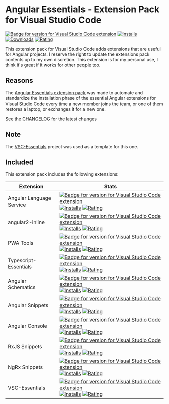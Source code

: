 # Angular Essentials - Extension Pack for Visual Studio Code

[![Badge for version for Visual Studio Code extension](https://flat.badgen.net/vs-marketplace/v/Gydunhn.angular-essentials?color=blue)](https://marketplace.visualstudio.com/items?itemName=Gydunhn.angular-essentials) [![Installs](https://flat.badgen.net/vs-marketplace/i/Gydunhn.angular-essentials?color=blue)](https://marketplace.visualstudio.com/items?itemName=Gydunhn.angular-essentials) [![Downloads](https://flat.badgen.net/vs-marketplace/d/Gydunhn.angular-essentials?color=blue)](https://marketplace.visualstudio.com/items?itemName=Gydunhn.angular-essentials) [![Rating](https://flat.badgen.net/vs-marketplace/rating/Gydunhn.angular-essentials?color=blue)](https://marketplace.visualstudio.com/items?itemName=Gydunhn.angular-essentials)

This extension pack for Visual Studio Code adds extensions that are useful for Angular projects. I reserve the right to update the extensions pack contents up to my own discretion. This extension is for my personal use, I think it's great if it works for other people too.

## Reasons

The [Angular Essentials extension pack] was made to automate and standardize the installation phase of the essential Angular extensions for Visual Studio Code every time a new member joins the team, or one of them restores a laptop, or exchanges it for a new one.

See the [CHANGELOG](CHANGELOG.md) for the latest changes

## Note

The [VSC-Essentials] project was used as a template for this one.

## Included

This extension pack includes the following extensions:

| Extension                | Stats                                                                                                                                                                                                                                                                                                                                                                                                                                                                                                                                                                                                          |
| ------------------------ | -------------------------------------------------------------------------------------------------------------------------------------------------------------------------------------------------------------------------------------------------------------------------------------------------------------------------------------------------------------------------------------------------------------------------------------------------------------------------------------------------------------------------------------------------------------------------------------------------------------- |
| Angular Language Service | [![Badge for version for Visual Studio Code extension](https://flat.badgen.net/vs-marketplace/v/Angular.ng-template?color=blue)](https://marketplace.visualstudio.com/items?itemName=Angular.ng-template) [![Installs](https://flat.badgen.net/vs-marketplace/i/Angular.ng-template?color=blue)](https://marketplace.visualstudio.com/items?itemName=Angular.ng-template) [![Rating](https://flat.badgen.net/vs-marketplace/rating/Angular.ng-template?color=blue)](https://marketplace.visualstudio.com/items?itemName=Angular.ng-template)                                                                   |
| angular2-inline          | [![Badge for version for Visual Studio Code extension](https://flat.badgen.net/vs-marketplace/v/natewallace.angular2-inline?color=blue)](https://marketplace.visualstudio.com/items?itemName=natewallace.angular2-inline) [![Installs](https://flat.badgen.net/vs-marketplace/i/natewallace.angular2-inline?color=blue)](https://marketplace.visualstudio.com/items?itemName=natewallace.angular2-inline) [![Rating](https://flat.badgen.net/vs-marketplace/rating/natewallace.angular2-inline?color=blue)](https://marketplace.visualstudio.com/items?itemName=natewallace.angular2-inline)                   |
| PWA Tools                | [![Badge for version for Visual Studio Code extension](https://flat.badgen.net/vs-marketplace/v/johnpapa.pwa-tools?color=blue)](https://marketplace.visualstudio.com/items?itemName=johnpapa.pwa-tools) [![Installs](https://flat.badgen.net/vs-marketplace/i/johnpapa.pwa-tools?color=blue)](https://marketplace.visualstudio.com/items?itemName=johnpapa.pwa-tools) [![Rating](https://flat.badgen.net/vs-marketplace/rating/johnpapa.pwa-tools?color=blue)](https://marketplace.visualstudio.com/items?itemName=johnpapa.pwa-tools)                                                                         |
| Typescript-Essentials    | [![Badge for version for Visual Studio Code extension](https://flat.badgen.net/vs-marketplace/v/Gydunhn.typescript-essentials?color=blue)](https://marketplace.visualstudio.com/items?itemName=Gydunhn.typescript-essentials) [![Installs](https://flat.badgen.net/vs-marketplace/i/Gydunhn.typescript-essentials?color=blue)](https://marketplace.visualstudio.com/items?itemName=Gydunhn.typescript-essentials) [![Rating](https://flat.badgen.net/vs-marketplace/rating/Gydunhn.typescript-essentials?color=blue)](https://marketplace.visualstudio.com/items?itemName=Gydunhn.typescript-essentials)       |
| Angular Schematics       | [![Badge for version for Visual Studio Code extension](https://flat.badgen.net/vs-marketplace/v/cyrilletuzi.angular-schematics?color=blue)](https://marketplace.visualstudio.com/items?itemName=cyrilletuzi.angular-schematics) [![Installs](https://flat.badgen.net/vs-marketplace/i/cyrilletuzi.angular-schematics?color=blue)](https://marketplace.visualstudio.com/items?itemName=cyrilletuzi.angular-schematics) [![Rating](https://flat.badgen.net/vs-marketplace/rating/cyrilletuzi.angular-schematics?color=blue)](https://marketplace.visualstudio.com/items?itemName=cyrilletuzi.angular-schematics) |
| Angular Snippets         | [![Badge for version for Visual Studio Code extension](https://flat.badgen.net/vs-marketplace/v/johnpapa.Angular2?color=blue)](https://marketplace.visualstudio.com/items?itemName=johnpapa.Angular2) [![Installs](https://flat.badgen.net/vs-marketplace/i/johnpapa.Angular2?color=blue)](https://marketplace.visualstudio.com/items?itemName=johnpapa.Angular2) [![Rating](https://flat.badgen.net/vs-marketplace/rating/johnpapa.Angular2?color=blue)](https://marketplace.visualstudio.com/items?itemName=johnpapa.Angular2)                                                                               |
| Angular Console          | [![Badge for version for Visual Studio Code extension](https://flat.badgen.net/vs-marketplace/v/nrwl.angular-console?color=blue)](https://marketplace.visualstudio.com/items?itemName=nrwl.angular-console) [![Installs](https://flat.badgen.net/vs-marketplace/i/nrwl.angular-console?color=blue)](https://marketplace.visualstudio.com/items?itemName=nrwl.angular-console) [![Rating](https://flat.badgen.net/vs-marketplace/rating/nrwl.angular-console?color=blue)](https://marketplace.visualstudio.com/items?itemName=nrwl.angular-console)                                                             |
| RxJS Snippets            | [![Badge for version for Visual Studio Code extension](https://flat.badgen.net/vs-marketplace/v/pkosta2006.rxjs-snippets?color=blue)](https://marketplace.visualstudio.com/items?itemName=pkosta2006.rxjs-snippets) [![Installs](https://flat.badgen.net/vs-marketplace/i/pkosta2006.rxjs-snippets?color=blue)](https://marketplace.visualstudio.com/items?itemName=pkosta2006.rxjs-snippets) [![Rating](https://flat.badgen.net/vs-marketplace/rating/pkosta2006.rxjs-snippets?color=blue)](https://marketplace.visualstudio.com/items?itemName=pkosta2006.rxjs-snippets)                                     |
| NgRx Snippets            | [![Badge for version for Visual Studio Code extension](https://flat.badgen.net/vs-marketplace/v/hardikpthv.NgRxSnippets?color=blue)](https://marketplace.visualstudio.com/items?itemName=hardikpthv.NgRxSnippets) [![Installs](https://flat.badgen.net/vs-marketplace/i/hardikpthv.NgRxSnippets?color=blue)](https://marketplace.visualstudio.com/items?itemName=hardikpthv.NgRxSnippets) [![Rating](https://flat.badgen.net/vs-marketplace/rating/hardikpthv.NgRxSnippets?color=blue)](https://marketplace.visualstudio.com/items?itemName=hardikpthv.NgRxSnippets)                                           |
| VSC-Essentials           | [![Badge for version for Visual Studio Code extension](https://flat.badgen.net/vs-marketplace/v/Gydunhn.vsc-essentials?color=blue)](https://marketplace.visualstudio.com/items?itemName=Gydunhn.vsc-essentials) [![Installs](https://flat.badgen.net/vs-marketplace/i/Gydunhn.vsc-essentials?color=blue)](https://marketplace.visualstudio.com/items?itemName=Gydunhn.vsc-essentials) [![Rating](https://flat.badgen.net/vs-marketplace/rating/Gydunhn.vsc-essentials?color=blue)](https://marketplace.visualstudio.com/items?itemName=Gydunhn.vsc-essentials)                                                 |

[VSC-Essentials]: https://github.com/Gydunhn/VSC-Essentials
[Angular Essentials extension pack]: https://marketplace.visualstudio.com/items?itemName=Gydunhn.angular-essentials

